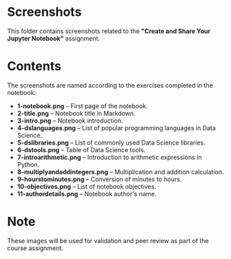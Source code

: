 # Screenshots  

This folder contains screenshots related to the **"Create and Share Your Jupyter Notebook"** assignment.  

# Contents  

The screenshots are named according to the exercises completed in the notebook:  

- **1-notebook.png** – First page of the notebook.  
- **2-title.png** – Notebook title in Markdown.  
- **3-intro.png** – Notebook introduction.  
- **4-dslanguages.png** – List of popular programming languages in Data Science.  
- **5-dslibraries.png** – List of commonly used Data Science libraries.  
- **6-dstools.png** – Table of Data Science tools.  
- **7-introarithmetic.png** – Introduction to arithmetic expressions in Python.  
- **8-multiplyandaddintegers.png** – Multiplication and addition calculation.  
- **9-hourstominutes.png** – Conversion of minutes to hours.  
- **10-objectives.png** – List of notebook objectives.  
- **11-authordetails.png** – Notebook author's name.  

# Note  

These images will be used for validation and peer review as part of the course assignment.  

